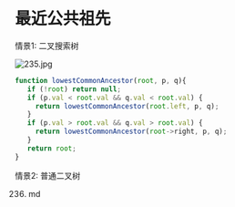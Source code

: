 # 最近公共祖先

情景1: 二叉搜索树

![235.jpg](https://pic.leetcode-cn.com/5248f41cda0047c0723f8bdd49dd34a036056ee216e11da195fa4a623824cc21-235.jpg)



```js
function lowestCommonAncestor(root, p, q){
   if (!root) return null;
   if (p.val < root.val && q.val < root.val) {
     return lowestCommonAncestor(root.left, p, q);
   }         
   if (p.val > root.val && q.val > root.val) {
     return lowestCommonAncestor(root->right, p, q);
   }         
   return root;
}
```









情景2: 普通二叉树

236. md